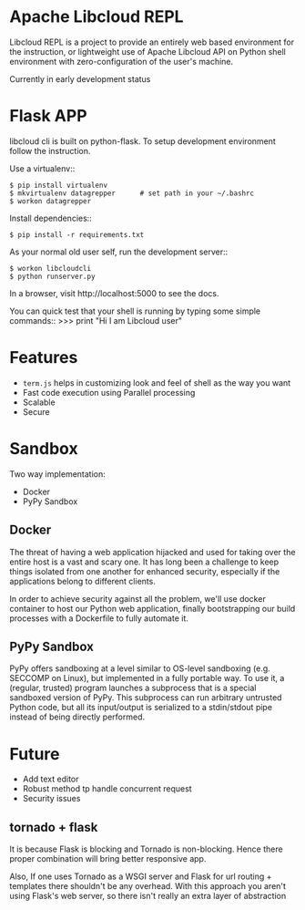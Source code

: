Apache Libcloud REPL
====================

Libcloud REPL is a project to provide an entirely web based environment for the
instruction, or lightweight use of Apache Libcloud API on Python shell environment with
zero-configuration of the user's machine.

Currently in early development status


Flask APP
=========
libcloud cli is built on python-flask. To setup development environment
follow the instruction.

Use a virtualenv::

    $ pip install virtualenv
    $ mkvirtualenv datagrepper      # set path in your ~/.bashrc
    $ workon datagrepper

Install dependencies::

    $ pip install -r requirements.txt

As your normal old user self, run the development server::

    $ workon libcloudcli
    $ python runserver.py

In a browser, visit http://localhost:5000 to see the docs.

You can quick test that your shell is running by typing some simple commands::
     >>> print "Hi I am Libcloud user"


Features
=========
* ```term.js``` helps in customizing look and feel of shell as the way you want
* Fast code execution using Parallel processing
* Scalable
* Secure

Sandbox
=======

Two way implementation:
* Docker
* PyPy Sandbox

Docker
------
The threat of having a web application hijacked and used for taking over the entire host is a vast and scary one. It has long been a challenge to keep things isolated from one another for enhanced security, especially if the applications belong to different clients.

In order to achieve security against all the problem, we'll use docker container to host our Python web application, finally bootstrapping our build processes with a Dockerfile to fully automate it.

PyPy Sandbox
------------
PyPy offers sandboxing at a level similar to OS-level sandboxing (e.g. SECCOMP on Linux), but implemented in a fully portable way. To use it, a (regular, trusted) program launches a subprocess that is a special sandboxed version of PyPy. This subprocess can run arbitrary untrusted Python code, but all its input/output is serialized to a stdin/stdout pipe instead of being directly performed.

Future
======
* Add text editor
* Robust method tp handle concurrent request
* Security issues

tornado + flask
---------------
It is because Flask is blocking and Tornado is non-blocking. Hence there proper combination will
bring better responsive app.

Also, If one uses Tornado as a WSGI server and Flask for url routing + templates there shouldn't be any overhead.
With this approach you aren't using Flask's web server, so there isn't really an extra layer of abstraction